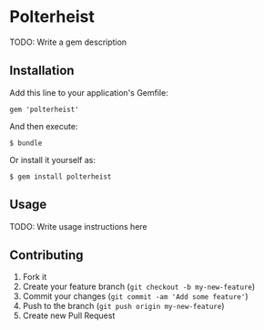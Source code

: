 # Polterheist

TODO: Write a gem description

## Installation

Add this line to your application's Gemfile:

    gem 'polterheist'

And then execute:

    $ bundle

Or install it yourself as:

    $ gem install polterheist

## Usage

TODO: Write usage instructions here

## Contributing

1. Fork it
2. Create your feature branch (`git checkout -b my-new-feature`)
3. Commit your changes (`git commit -am 'Add some feature'`)
4. Push to the branch (`git push origin my-new-feature`)
5. Create new Pull Request
